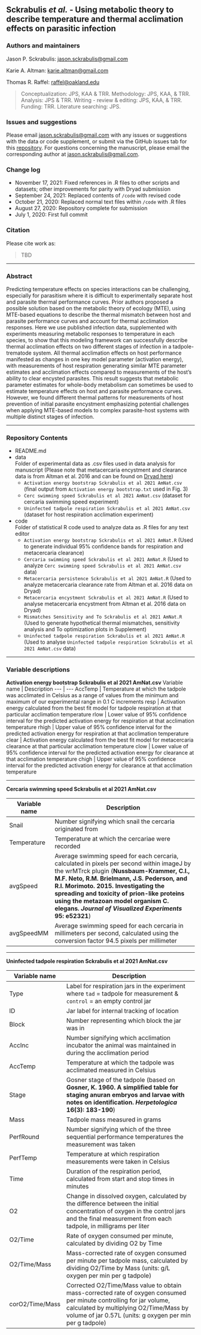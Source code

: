 
## Sckrabulis _et al._ - Using metabolic theory to describe temperature and thermal acclimation effects on parasitic infection

### Authors and maintainers

Jason P. Sckrabulis: jason.sckrabulis@gmail.com

Karie A. Altman: karie.altman@gmail.com

Thomas R. Raffel: raffel@oakland.edu

>Conceptualization: JPS, KAA & TRR. Methodology: JPS, KAA, & TRR. Analysis: JPS & TRR. Writing - review & editing: JPS, KAA, & TRR. Funding: TRR. Literature searching: JPS.

### Issues and suggestions

Please email jason.sckrabulis@gmail.com with any issues or suggestions with the data or code supplement, or submit via the GitHub issues tab for this [repository](  https://github.com/jasonsckrabulis/sckrabulis_etal_ribeiroia_mte/issues).
For questions concerning the manuscript, please email the corresponding author at jason.sckrabulis@gmail.com.

### Change log

* November 17, 2021: Fixed references in .R files to other scripts and datasets; other improvements for parity with Dryad submission
* September 24, 2021: Replaced contents of `/code` with revised code
* October 21, 2020: Replaced normal text files within `/code` with .R files
* August 27, 2020: Repository complete for submission
* July 1, 2020: First full commit

### Citation

Please cite work as:
>TBD
---

### Abstract

Predicting temperature effects on species interactions can be challenging, especially for parasitism where it is difficult to experimentally separate host and parasite thermal performance curves. Prior authors proposed a possible solution based on the metabolic theory of ecology (MTE), using MTE-based equations to describe the thermal mismatch between host and parasite performance curves and account for thermal acclimation responses. Here we use published infection data, supplemented with experiments measuring metabolic responses to temperature in each species, to show that this modeling framework can successfully describe thermal acclimation effects on two different stages of infection in a tadpole-trematode system. All thermal acclimation effects on host performance manifested as changes in one key model parameter (activation energy), with measurements of host respiration generating similar MTE parameter estimates and acclimation effects compared to measurements of the host’s ability to clear encysted parasites. This result suggests that metabolic parameter estimates for whole-body metabolism can sometimes be used to estimate temperature effects on host and parasite performance curves. However, we found different thermal patterns for measurements of host prevention of initial parasite encystment emphasizing potential challenges when applying MTE-based models to complex parasite-host systems with multiple distinct stages of infection.

---

### Repository Contents

* README.md
* data  
   Folder of experimental data as .csv files used in data analysis for manuscript (Please note that metacercaria encystment and clearance data is from Altman et al. 2016 and can be found on [Dryad here](https://datadryad.org/stash/dataset/doi:10.5061/dryad.f3k8p)) 
   * `Activation energy bootstrap Sckrabulis et al 2021 AmNat.csv` (final output from `Activation energy bootstrap.txt` used in Fig. 3)
   * `Cerc swimming speed Sckrabulis et al 2021 AmNat.csv` (dataset for cercaria swimming speed experiment)
   * `Uninfected tadpole respiration Sckrabulis et al 2021 AmNat.csv` (dataset for host respiration acclimation experiment)
* code  
   Folder of statistical R code used to analyze data as .R files for any text editor 
   * `Activation energy bootstrap Sckrabulis et al 2021 AmNat.R` (Used to generate individual 95% confidence bands for respiration and metacercaria clearance)
   * `Cercaria swimming speed Sckrabulis et al 2021 AmNat.R` (Used to analyze `Cerc swimming speed Sckrabulis et al 2021 AmNat.csv` data)
   * `Metacercaria persistence Sckrabulis et al 2021 AmNat.R` (Used to analyze metacercaria clearance rate from Altman et al. 2016 data on Dryad)
   * `Metacercaria encystment Sckrabulis et al 2021 AmNat.R` (Used to analyse metacercaria encystment from Altman et al. 2016 data on Dryad)
   * `Mismatches Sensitivity and To Sckrabulis et al 2021 AmNat.R` (Used to generate hypothetical thermal mismatches, sensitivity analysis and To optimization plots in Supplement)
   * `Uninfected tadpole respiration Sckrabulis et al 2021 AmNat.R` (Used to analyse `Uninfected tadpole respiration Sckrabulis et al 2021 AmNat.csv` data)

---

### Variable descriptions

**Activation energy bootstrap Sckrabulis et al 2021 AmNat.csv**
Variable name | Description
--- | ---
AccTemp | Temperature at which the tadpole was acclimated in Celsius as a range of values from the minimum and maximum of our experimental range in 0.1 C increments
resp | Activation energy calculated from the best fit model for tadpole respiration at that particular acclimation temperature
rlow | Lower value of 95% confidence interval for the predicted activation energy for respiration at that acclimation temperature
rhigh | Upper value of 95% confidence interval for the predicted activation energy for respiration at that acclimation temperature
clear | Activation energy calculated from the best fit model for metacercaria clearance at that particular acclimation temperature
clow | Lower value of 95% confidence interval for the predicted activation energy for clearance at that acclimation temperature
chigh | Upper value of 95% confidence interval for the predicted activation energy for clearance at that acclimation temperature

---

**Cercaria swimming speed Sckrabulis et al 2021 AmNat.csv**

Variable name | Description
--- | ---
Snail | Number signifying which snail the cercaria originated from
Temperature | Temperature at which the cercariae were recorded
avgSpeed | Average swimming speed for each cercaria, calculated in pixels per second within imageJ by the wrMTrck plugin (**Nussbaum-Krammer, C.I., M.F. Neto, R.M. Brielmann, J.S. Pederson, and R.I. Morimoto. 2015. Investigating the spreading and toxicity of prion-like proteins using the metazoan model organism C. elegans. *Journal of Visualized Experiments* 95: e52321**)
avgSpeedMM | Average swimming speed for each cercaria in millimeters per second, calculated using the conversion factor 94.5 pixels per millimeter

---

**Uninfected tadpole respiration Sckrabulis et al 2021 AmNat.csv**

Variable name | Description
--- | ---
Type | Label for respiration jars in the experiment where `tad` = tadpole for measurement & `control` = an empty control jar
ID | Jar label for internal tracking of location
Block | Number representing which block the jar was in
AccInc | Number signifying which acclimation incubator the animal was maintained in during the acclimation period
AccTemp | Temperature at which the tadpole was acclimated measured in Celsius
Stage | Gosner stage of the tadpole (based on **Gosner, K. 1960. A simplified table for staging anuran embryos and larvae with notes on identification. *Herpetologica* 16(3): 183-190**)
Mass | Tadpole mass measured in grams 
PerfRound | Number signifying which of the three sequential performance temperatures the measurement was taken
PerfTemp | Temperature at which respiration measurements were taken in Celsius
Time | Duration of the respiration period, calculated from start and stop times in minutes
O2 | Change in dissolved oxygen, calculated by the difference between the initial concentration of oxygen in the control jars and the final measurement from each tadpole, in milligrams per liter
O2/Time | Rate of oxygen consumed per minute, calculated by dividing O2 by Time
O2/Time/Mass | Mass-corrected rate of oxygen consumed per minute per tadpole mass, calculated by dividing O2/Time by Mass (units: g/L oxygen per min per g tadpole)
corO2/Time/Mass | Corrected O2/Time/Mass value to obtain mass-corrected rate of oxygen consumed per minute controlling for jar volume, calculated by multiplying O2/Time/Mass by volume of jar 0.57L (units: g oxygen per min per g tadpole)
